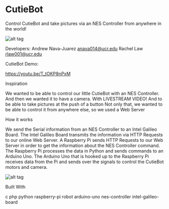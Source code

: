 # CutieBot
Control CutieBot and take pictures via an NES Controller from anywhere in the world!

![alt tag](http://i.imgur.com/2bzOjlL.jpg)

Developers:
Andrew Nava-Juarez anava014@ucr.edu
Rachel Law rlaw001@ucr.edu

CutieBot Demo:

https://youtu.be/T_tOKP8nPxM

Inspiration

We wanted to be able to control our little CutieBot with an NES Controller. And then we wanted it to have a camera. With LIVESTREAM VIDEO! And to be able to take pictures at the push of a button Not only that, we wanted to be able to control it from anywhere else, so we used a Web Server

How it works

We send the Serial information from an NES Controller to an Intel Galileo Board. The Intel Galileo Board transmits the information via HTTP Requests to our online Web Server. A Raspberry Pi sends HTTP Requests to our Web Server in order to get the information about the NES Controller command. The Raspberry Pi processes the data in Python and sends commands to an Arduino Uno. The Arduino Uno that is hooked up to the Raspberry Pi receives data from the Pi and sends over the signals to control the CutieBot motors and camera.

![alt tag](http://i.imgur.com/3eBDLyr.jpg)

Built With

c
php
python
raspberry-pi
robot
arduino-uno
nes-controller
intel-galileo-board
